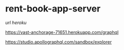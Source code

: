 # rent-book-app-server

*url heroku*

https://vast-anchorage-71651.herokuapp.com/graphql

https://studio.apollographql.com/sandbox/explorer
